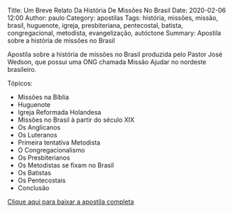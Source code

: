 Title: Um Breve Relato Da História De Missões No Brasil
Date: 2020-02-06 12:00
Author: paulo
Category: apostilas
Tags: história, missões, missão, brasil, huguenote, igreja, presbiteriana, pentecostal, batista, congregacional, metodista, evangelização, autóctone
Summary: Apostila sobre a história de missões no Brasil

Apostila sobre a história de missões no Brasil produzida pelo Pastor José Wedson, que possui uma ONG chamada Missão Ajudar no nordeste brasileiro.

Tópicos:

- Missões na Bíblia
- Huguenote
- Igreja Reformada Holandesa
- Missões no Brasil à partir do século XIX
- Os Anglicanos
- Os Luteranos
- Primeira tentativa Metodista
- O Congregacionalismo
- Os Presbiterianos
- Os Metodistas se fixam no Brasil
- Os Batistas
- Os Pentecostais
- Conclusão


[Clique aqui para baixar a apostila completa](https://www.dropbox.com/s/55aum11wnsnxn6q/Um%20Breve%20Relato%20Da%20Hist%C3%B3ria%20De%20Miss%C3%B5es%20No%20Brasil.pdf?dl=1)
